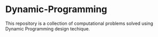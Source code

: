 # Dynamic-Programming
This repository is a collection of computational problems solved using Dynamic Programming design techique.
